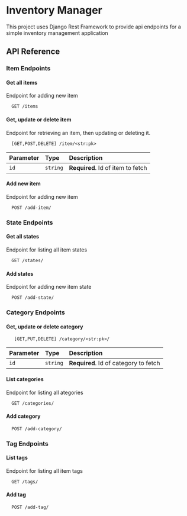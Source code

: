 
# Inventory Manager

This project uses Django Rest Framework to provide api endpoints for a simple inventory management application


## API Reference

### Item Endpoints

#### Get all items

Endpoint for adding new item

```http
  GET /items
```

#### Get, update or delete item

Endpoint for retrieving an item, then updating or deleting it.

```http
  [GET,POST,DELETE] /item/<str:pk>
```

| Parameter | Type     | Description                       |
| :-------- | :------- | :-------------------------------- |
| `id`      | `string` | **Required**. Id of item to fetch |

#### Add new item

Endpoint for adding new item

```http
  POST /add-item/
```

### State Endpoints

#### Get all states

Endpoint for listing all item states

```http
  GET /states/
```

#### Add states

Endpoint for adding new item state

```http
  POST /add-state/
```

### Category Endpoints

#### Get, update or delete category

```http
   [GET,PUT,DELETE] /category/<str:pk>/
```

| Parameter | Type     | Description                       |
| :-------- | :------- | :-------------------------------- |
| `id`      | `string` | **Required**. Id of category to fetch |

#### List categories
 
 Endpoint for listing all ategories

```http
  GET /categories/
```

#### Add category

```http
  POST /add-category/
```

### Tag Endpoints

#### List tags

Endpoint for listing all item tags

```http
  GET /tags/
```

#### Add tag

```http
  POST /add-tag/
```
